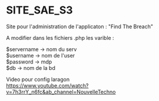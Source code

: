 # SITE_SAE_S3
Site pour l'administration de l'applicaton : "Find The Breach"

A modifier dans les fichiers .php les varible :

$servername -> nom du serv </br>
$username  -> nom de l'user </br>
$password -> mdp </br> 
$db -> nom de la bd </br>


Video pour config laragon </br>
https://www.youtube.com/watch?v=7h3rrY_n6fc&ab_channel=NouvelleTechno

